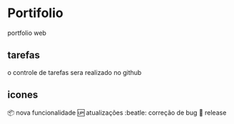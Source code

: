 # Portifolio
portfolio web  

## tarefas
o controle de tarefas sera realizado no github 

## icones
:package: nova funcionalidade
:up: atualizações
:beatle: correção de bug
:checkered_flag: release 
